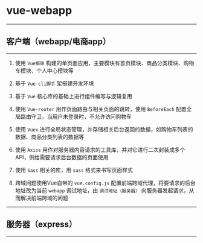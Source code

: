 # vue-webapp

---
## 客户端（webapp/电商app）
---
1. 使用 `Vue框架` 构建的单页面应用，主要模块有首页模块、商品分类模块、购物车模块、个人中心模块等

2. 基于 `Vue-cli脚手` 架搭建开发环境

3. 基于 `Vue` 核心库的基础上进行组件编写与逻辑复用

4. 使用 `Vue-router` 用作页面路由与相关页面的跳转，使用 `BeforeEach` 配置全局路由守卫，当用户未登录时，不允许访问购物车

5. 使用 `Vuex` 进行全局状态管理，并存储相关后台返回的数据，如购物车列表的数据、商品分类列表的数据等

6. 使用 `Axios` 用作对服务器内容请求的工具库，并对它进行二次封装成多个API，供给需要请求后台数据的页面使用

7. 使用 `Sass` 相关的库，用 `sass` 格式来书写页面样式

8. 跨域问题使用Vue自带的 `vue.config.js` 配置前端跨域代理，将要请求的后台地址改为当前 `webapp` 调试地址，由 `调试地址（服务器）` 向服务器发起请求，从而解决前端跨域的问题

---
## 服务器（express）
---


